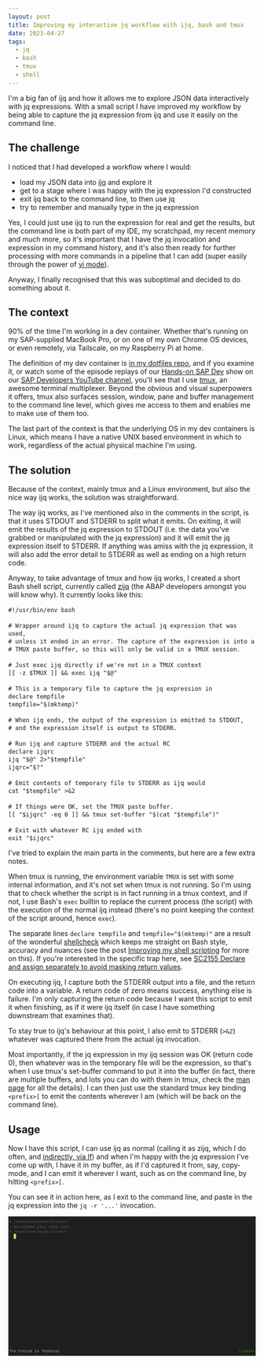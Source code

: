```yaml
---
layout: post
title: Improving my interactive jq workflow with ijq, bash and tmux
date: 2023-04-27
tags:
  - jq
  - bash
  - tmux
  - shell
---
```

I'm a big fan of ijq and how it allows me to explore JSON data interactively with jq expressions. With a small script I have improved my workflow by being able to capture the jq expression from ijq and use it easily on the command line.

## The challenge

I noticed that I had developed a workflow where I would:

- load my JSON data into [ijq](https://sr.ht/~gpanders/ijq/) and explore it
- get to a stage where I was happy with the jq expression I'd constructed
- exit ijq back to the command line, to then use jq
- try to remember and manually type in the jq expression

Yes, I could just use ijq to run the expression for real and get the results, but the command line is both part of my IDE, my scratchpad, my recent memory and much more, so it's important that I have the jq invocation and expression in my command history, and it's also then ready for further processing with more commands in a pipeline that I can add (super easily through the power of [vi mode](https://opensource.com/article/17/3/fun-vi-mode-your-shell)).

Anyway, I finally recognised that this was suboptimal and decided to do something about it.

## The context

90% of the time I'm working in a dev container. Whether that's running on my SAP-supplied MacBook Pro, or on one of my own Chrome OS devices, or even remotely, via Tailscale, on my Raspberry Pi at home. 

The definition of my dev container is [in my dotfiles repo](https://github.com/qmacro/dotfiles/tree/main/devcontainer), and if you examine it, or watch some of the episode replays of our [Hands-on SAP Dev](https://github.com/qmacro/dotfiles/tree/main/devcontainer) show on our [SAP Developers YouTube channel](https://www.youtube.com/user/sapdevs), you'll see that I use [tmux](https://github.com/tmux/tmux/wiki), an awesome terminal multiplexer. Beyond the obvious and visual superpowers it offers, tmux also surfaces session, window, pane and buffer management to the command line level, which gives me access to them and enables me to make use of them too.

The last part of the context is that the underlying OS in my dev containers is Linux, which means I have a native UNIX based environment in which to work, regardless of the actual physical machine I'm using.


## The solution

Because of the context, mainly tmux and a Linux environment, but also the nice way ijq works, the solution was straightforward. 

The way ijq works, as I've mentioned also in the comments in the script, is that it uses STDOUT and STDERR to split what it emits. On exiting, it will emit the results of the jq expression to STDOUT (i.e. the data you've grabbed or manipulated with the jq expression) and it will emit the jq expression itself to STDERR. If anything was amiss with the jq expression, it will also add the error detail to STDERR as well as ending on a high return code.

Anyway, to take advantage of tmux and how ijq works, I created a short Bash shell script, currently called [zijq](https://github.com/qmacro/dotfiles/blob/98d3a68a960a42299d186c310252efb6df98b512/scripts/zijq) (the ABAP developers amongst you will know why). It currently looks like this:

```shell
#!/usr/bin/env bash

# Wrapper around ijq to capture the actual jq expression that was used, 
# unless it ended in an error. The capture of the expression is into a 
# TMUX paste buffer, so this will only be valid in a TMUX session.

# Just exec ijq directly if we're not in a TMUX context
[[ -z $TMUX ]] && exec ijq "$@"

# This is a temporary file to capture the jq expression in
declare tempfile
tempfile="$(mktemp)"

# When ijq ends, the output of the expression is emitted to STDOUT,
# and the expression itself is output to STDERR.

# Run ijq and capture STDERR and the actual RC
declare ijqrc
ijq "$@" 2>"$tempfile"
ijqrc="$?"

# Emit contents of temporary file to STDERR as ijq would
cat "$tempfile" >&2

# If things were OK, set the TMUX paste buffer.
[[ "$ijqrc" -eq 0 ]] && tmux set-buffer "$(cat "$tempfile")"

# Exit with whatever RC ijq ended with
exit "$ijqrc"
```

I've tried to explain the main parts in the comments, but here are a few extra notes.

When tmux is running, the environment variable `TMUX` is set with some internal information, and it's not set when tmux is not running. So I'm using that to check whether the script is in fact running in a tmux context, and if not, I use Bash's `exec` builtin to replace the current process (the script) with the execution of the normal ijq instead (there's no point keeping the context of the script around, hence `exec`).

The separate lines `declare tempfile` and `tempfile="$(mktemp)"` are a result of the wonderful [shellcheck](https://github.com/koalaman/shellcheck) which keeps me straight on Bash style, accuracy and nuances (see the post [Improving my shell scripting](/blog/posts/2020/10/05/improving-my-shell-scripting/) for more on this). If you're interested in the specific trap here, see [SC2155 Declare and assign separately to avoid masking return values](https://www.shellcheck.net/wiki/SC2155).

On executing ijq, I capture both the STDERR output into a file, and the return code into a variable. A return code of zero means success, anything else is failure. I'm only capturing the return code because I want this script to emit it when finishing, as if it were ijq itself (in case I have something downstream that examines that). 

To stay true to ijq's behaviour at this point, I also emit to STDERR (`>&2`) whatever was captured there from the actual ijq invocation.

Most importantly, if the jq expression in my ijq session was OK (return code 0), then whatever was in the temporary file will be the expression, so that's when I use tmux's set-buffer command to put it into the buffer (in fact, there are multiple buffers, and lots you can do with them in tmux, check the [man page](https://man7.org/linux/man-pages/man1/tmux.1.html) for all the details). I can then just use the standard tmux key binding `<prefix>[` to emit the contents wherever I am (which will be back on the command line).

## Usage

Now I have this script, I can use ijq as normal (calling it as zijq, which I do often, and [indirectly, via lf](https://github.com/qmacro/dotfiles/commit/2a81134cdaf3f86a48826e7ba7483073c63a6db3)) and when I'm happy with the jq expression I've come up with, I have it in my buffer, as if I'd captured it from, say, copy-mode, and I can emit it wherever I want, such as on the command line, by hitting `<prefix>[`. 

You can see it in action here, as I exit to the command line, and paste in the jq expression into the `jq -r '...'` invocation.

![animated gif of zijq and paste buffer in action](/images/2023/04/zijq.gif)

